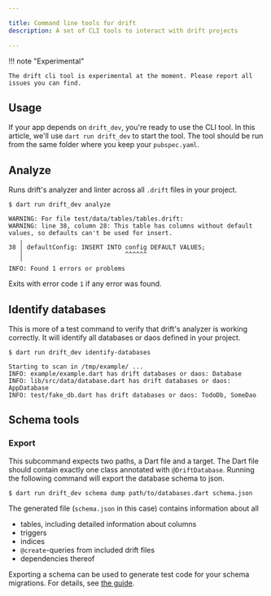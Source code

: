 ```yaml
---

title: Command line tools for drift
description: A set of CLI tools to interact with drift projects

---
```


!!! note "Experimental"

    
    The drift cli tool is experimental at the moment. Please report all issues you can find.
    



## Usage

If your app depends on `drift_dev`, you're ready to use the CLI tool.
In this article, we'll use `dart run drift_dev` to start the tool.
The tool should be run from the same folder where you keep your `pubspec.yaml`.

## Analyze

Runs drift's analyzer and linter across all `.drift` files in your project.

```
$ dart run drift_dev analyze

WARNING: For file test/data/tables/tables.drift:
WARNING: line 38, column 28: This table has columns without default values, so defaults can't be used for insert.
   ╷
38 │ defaultConfig: INSERT INTO config DEFAULT VALUES;
   │                            ^^^^^^
   ╵
INFO: Found 1 errors or problems
```

Exits with error code `1` if any error was found.

## Identify databases

This is more of a test command to verify that drift's analyzer is working correctly.
It will identify all databases or daos defined in your project.

```
$ dart run drift_dev identify-databases

Starting to scan in /tmp/example/ ...
INFO: example/example.dart has drift databases or daos: Database
INFO: lib/src/data/database.dart has drift databases or daos: AppDatabase
INFO: test/fake_db.dart has drift databases or daos: TodoDb, SomeDao
```

## Schema tools

### Export

This subcommand expects two paths, a Dart file and a target. The Dart file should contain
exactly one class annotated with `@DriftDatabase`. Running the following command will export
the database schema to json.

```
$ dart run drift_dev schema dump path/to/databases.dart schema.json
```

The generated file (`schema.json` in this case) contains information about all

- tables, including detailed information about columns
- triggers
- indices
- `@create`-queries from included drift files
- dependencies thereof

Exporting a schema can be used to generate test code for your schema migrations. For details,
see [the guide](Migrations/tests.md).